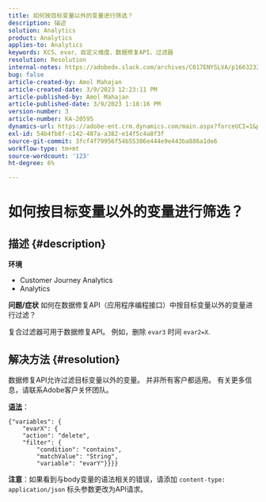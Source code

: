 ```yaml
---
title: 如何按目标变量以外的变量进行筛选？
description: 描述
solution: Analytics
product: Analytics
applies-to: Analytics
keywords: KCS、evar、自定义维度、数据修复API、过滤器
resolution: Resolution
internal-notes: https://adobedx.slack.com/archives/C017ENYSLVA/p1663232879048209
bug: false
article-created-by: Amol Mahajan
article-created-date: 3/9/2023 12:23:11 PM
article-published-by: Amol Mahajan
article-published-date: 3/9/2023 1:18:16 PM
version-number: 3
article-number: KA-20595
dynamics-url: https://adobe-ent.crm.dynamics.com/main.aspx?forceUCI=1&pagetype=entityrecord&etn=knowledgearticle&id=fc6af221-75be-ed11-83ff-6045bd006704
exl-id: 54b4fb8f-c142-487a-a382-e14f5c4a8f3f
source-git-commit: 3fcf4f79956f54b55386e444e9e443ba886a1de6
workflow-type: tm+mt
source-wordcount: '123'
ht-degree: 6%

---
```


# 如何按目标变量以外的变量进行筛选？

## 描述 {#description}

<b>环境</b>
- Customer Journey Analytics
- Analytics



<b>问题/症状</b>
如何在数据修复API（应用程序编程接口）中按目标变量以外的变量进行过滤？

复合过滤器可用于数据修复API。 例如，删除 `evar3` 时间 `evar2=X`.


## 解决方法 {#resolution}

数据修复API允许过滤目标变量以外的变量。 并非所有客户都适用。 有关更多信息，请联系Adobe客户关怀团队。<br>


<u><b>语法</b></u>：




```
{"variables": {
    "evarX": {
    "action": "delete",
    "filter": {
        "condition": "contains",
        "matchValue": "String",
        "variable": "evarY"}}}}
```






<b>注意</b>：如果看到与body变量的语法相关的错误，请添加 `content-type: application/json` 标头参数更改为API请求。
